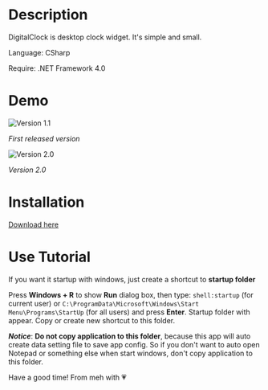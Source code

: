 # Description

DigitalClock is desktop clock widget. It's simple and small.


Language: CSharp

Require: .NET Framework 4.0


# Demo
![Version 1.1](http://i.imgur.com/54sWqqa.png "First version")

*First released version*


![Version 2.0](http://i.imgur.com/GI93AmS.png "Version 2.0")

*Version 2.0*


# Installation

[Download here](https://github.com/monodyle/DigitalClock/releases)


# Use Tutorial
If you want it startup with windows, just create a shortcut to **startup folder**

Press **Windows + R** to show **Run** dialog box, then type: `shell:startup` (for current user) or `C:\ProgramData\Microsoft\Windows\Start Menu\Programs\StartUp` (for all users) and press **Enter**. Startup folder with appear.
Copy or create new shortcut to this folder.

**_Notice_**: **Do not copy application to this folder**, because this app will auto create data setting file to save app config. So if you don't want to auto open Notepad or something else when start windows, don't copy application to this folder.

Have a good time! From meh with 💗
